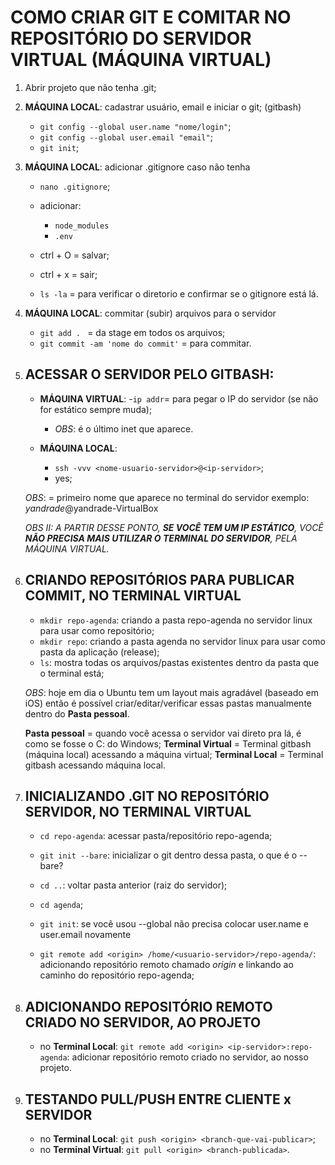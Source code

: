 # COMO CRIAR GIT E COMITAR NO REPOSITÓRIO DO SERVIDOR VIRTUAL (MÁQUINA VIRTUAL)

1. Abrir projeto que não tenha .git;
2. **MÁQUINA LOCAL**: cadastrar usuário, email e iniciar o git;  (gitbash)
    - `git config --global user.name "nome/login"`;
    - `git config --global user.email "email"`;
    - `git init`;

3. **MÁQUINA LOCAL**: adicionar .gitignore caso não tenha
    - `nano .gitignore`;
    - adicionar:
        - `node_modules`
        - `.env`

    - ctrl + O = salvar;
    - ctrl + x = sair;
    - `ls -la` = para verificar o diretorio e confirmar se o gitignore está lá.

4. **MÁQUINA LOCAL**: commitar (subir) arquivos para o servidor
    - `git add . ` = da stage em todos os arquivos;
    - `git commit -am 'nome do commit'` = para commitar.
    
5. ## ACESSAR O SERVIDOR PELO GITBASH:
    - **MÁQUINA VIRTUAL**: 
        -`ip addr`= para pegar o IP do servidor (se não for estático sempre muda);
        - *OBS*: é o último inet que aparece.

    - **MÁQUINA LOCAL**:
        - `ssh -vvv <nome-usuario-servidor>@<ip-servidor>`;
        - yes;

    *OBS*: <nome-usuario-servidor> = primeiro nome que aparece no terminal do servidor
                                     exemplo: *yandrade*@yandrade-VirtualBox

    *OBS II: A PARTIR DESSE PONTO, **SE VOCÊ TEM UM IP ESTÁTICO**, VOCÊ **NÃO PRECISA MAIS UTILIZAR O TERMINAL DO SERVIDOR**, PELA MÁQUINA VIRTUAL.*

6. ## CRIANDO REPOSITÓRIOS PARA PUBLICAR COMMIT, NO **TERMINAL VIRTUAL**
    - `mkdir repo-agenda`: criando a pasta repo-agenda no servidor linux para usar como repositório;                                   
    - `mkdir repo`: criando a pasta agenda no servidor linux para usar como pasta da aplicação (release);
    - `ls`: mostra todas os arquivos/pastas existentes dentro da pasta que o terminal está;

    *OBS*: hoje em dia o Ubuntu tem um layout mais agradável (baseado em iOS) então é possível criar/editar/verificar essas pastas manualmente dentro do **Pasta pessoal**.

    **Pasta pessoal** = quando você acessa o servidor vai direto pra lá, é como se fosse o C: do Windows;
    **Terminal Virtual** = Terminal gitbash (máquina local) acessando a máquina virtual;
    **Terminal Local** =  Terminal gitbash acessando máquina local.

7. ## INICIALIZANDO .GIT NO REPOSITÓRIO SERVIDOR, NO **TERMINAL VIRTUAL**
    - `cd repo-agenda`: acessar pasta/repositório repo-agenda;
    - `git init --bare`: inicializar o git dentro dessa pasta, o que é o --bare?
    - `cd ..`: voltar pasta anterior (raiz do servidor);

    - `cd agenda`;
    - `git init`: se você usou --global não precisa colocar user.name e user.email novamente
    - `git remote add <origin> /home/<usuario-servidor>/repo-agenda/`: adicionando repositório remoto chamado _origin_ e linkando ao caminho do repositório repo-agenda;

8. ## ADICIONANDO REPOSITÓRIO REMOTO CRIADO NO SERVIDOR, AO PROJETO
    - no **Terminal Local**: 
       `git remote add <origin> <ip-servidor>:repo-agenda`: adicionar repositório remoto criado no servidor, ao nosso projeto.

9. ## TESTANDO PULL/PUSH ENTRE CLIENTE x SERVIDOR
    - no **Terminal Local**: `git push <origin> <branch-que-vai-publicar>`;
    - no **Terminal Virtual**: `git pull <origin> <branch-publicada>`.



